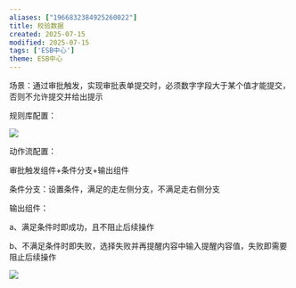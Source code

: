 ```yaml
---
aliases: ["1966832384925260022"]
title: 校验数据
created: 2025-07-15
modified: 2025-07-15
tags: ['ESB中心']
theme: ESB中心
---
```


场景：通过审批触发，实现审批表单提交时，必须数字字段大于某个值才能提交，否则不允许提交并给出提示

规则库配置：

![](df7e2fad48049f373afae72d9d03d3d6.jpg)

动作流配置：

审批触发组件+条件分支+输出组件

条件分支：设置条件，满足的走左侧分支，不满足走右侧分支

输出组件：

a、满足条件时即成功，且不阻止后续操作

b、不满足条件时即失败，选择失败并再提醒内容中输入提醒内容值，失败即需要阻止后续操作

![](2b09da645e450c389d984bb3fb4e62e8.jpg)